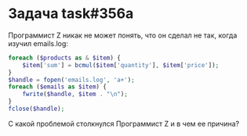 # Задача task#356a

Программист Z никак не может понять, что он сделал не так, когда изучил emails.log:

```php
foreach ($products as & $item) {
    $item['sum'] = bcmul($item['quantity'], $item['price']);
}
$handle = fopen('emails.log', 'a+');
foreach ($emails as $item) {
    fwrite($handle, $item . "\n");
}
fclose($handle);
```

С какой проблемой столкнулся Программист Z и в чем ее причина?

